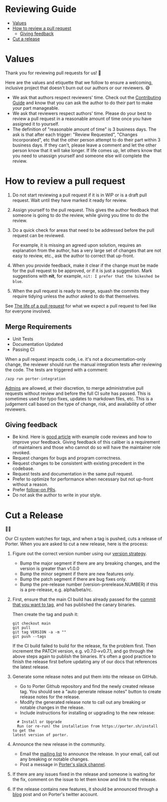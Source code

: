 # Reviewing Guide

* [Values](#values)
* [How to review a pull request](#how-to-review-a-pull-request)
  * [Giving feedback](#giving-feedback)
* [Cut a release](#cut-a-release)


# Values

Thank you for reviewing pull requests for us! 💖

Here are the values and etiquette that we follow to ensure a welcoming, inclusive
project that doesn't burn out our authors or our reviewers. 😅

* We ask that authors respect reviewers' time. Check out the
  [Contributing Guide](CONTRIBUTING.md) and know that you can ask the
  author to do their part to make _your_ part manageable.
* We ask that reviewers respect authors' time. Please do your best to review
  a pull request in a reasonable amount of time once you have assigned it to
  yourself.
* The definition of "reasonable amount of time" is 3 business days. The ask is
  that after each trigger: "Review Requested", "Changes Incorporated", etc that
  the other person attempt to do their part within 3 business days. If they
  can't, please leave a comment and let the other person know that it will take
  longer. If life comes up, let others know that you need to unassign yourself
  and someone else will complete the review.

# How to review a pull request

1. Do not start reviewing a pull request if it is in WIP or is a draft pull
   request. Wait until they have marked it ready for review.
1. Assign yourself to the pull request. This gives the author feedback that
   someone is going to do the review, while giving you time to do the review.
1. Do a quick check for areas that need to be addressed before the pull request
   can be reviewed.
   
   For example, it is missing an agreed upon solution, requires an explanation
   from the author, has a very large set of changes that are not easy to review,
   etc., ask the author to correct that up-front.
1. When you provide feedback, make it clear if the change must be made
   for the pull request to be approved, or if it is just a suggestion. Mark
   suggestions with **nit**, for example, `nit: I prefer that the bikeshed be
   blue`.
1. When the pull request is ready to merge, squash the commits they require
   tidying unless the author asked to do that themselves.

See [The life of a pull request](CONTRIBUTING.md#the-life-of-a-pull-request) for 
what we expect a pull request to feel like for everyone involved.

## Merge Requirements

* Unit Tests
* Documentation Updated
* Passing CI

When a pull request impacts code, i.e. it's not a documentation-only change,
the reviewer should run the manual integration tests after reviewing the code.
The tests are triggered with a comment:

```
/azp run porter-integration
```

[Admins][admins] are allowed, at their discretion, to merge administrative pull
requests without review and before the full CI suite has passed. This is
sometimes used for typo fixes, updates to markdown files, etc. This is a
judgement call based on the type of change, risk, and availability of other
reviewers.

## Giving feedback

* Be kind. Here is [good article][kind-reviews] with example code reviews and 
  how to improve your feedback. Giving feedback of this caliber is a requirement 
  of maintainers and those who cannot do so will have the maintainer role revoked.
* Request changes for bugs and program correctness.
* Request changes to be consistent with existing precedent in the codebase.
* Request tests and documentation in the same pull request.
* Prefer to optimize for performance when necessary but not up-front without
  a reason.
* Prefer [follow-on PRs](CONTRIBUTING.md#follow-on-pr).
* Do not ask the author to write in your style.

[kind-reviews]: https://product.voxmedia.com/2018/8/21/17549400/kindness-and-code-reviews-improving-the-way-we-give-feedback

# Cut a Release

🧀💨

Our CI system watches for tags, and when a tag is pushed, cuts a release
of Porter. When you are asked to cut a new release, here is the process:

1. Figure out the correct version number using our [version strategy].
    * Bump the major segment if there are any breaking changes, and the 
      version is greater than v1.0.0
    * Bump the minor segment if there are new features only.
    * Bump the patch segment if there are bug fixes only.
    * Bump the pre-release number (version-prerelease.NUMBER) if this is
      a pre-release, e.g. alpha/beta/rc.
1. First, ensure that the main CI build has already passed for 
    the [commit that you want to tag][commits], and has published the canary binaries. 
    
    Then create the tag and push it:

    ```
    git checkout main
    git pull
    git tag VERSION -a -m ""
    git push --tags
    ```
    If the CI build failed to build for the release, fix the problem first. Then increment the PATCH version, e.g. v0.7.0->v0.7.1, and go through the above steps again to publish the binaries. It's often a good practice to finish the release first before updating any of our docs that references the latest release.

1. Generate some release notes and put them into the release on GitHub.
   - Go to Porter Github repository and find the newly created release tag. You should see a
   "auto generate release notes" button to create release notes for the release.
   - Modify the generated release note to call out any breaking or notable changes in the release.
   - Include instructions for installing or upgrading to the new release:
    ```
      # Install or Upgrade
      Run (or re-run) the installation from https://porter.sh/install to get the
    latest version of porter.
    ```
1. Announce the new release in the community.
   - Email the [mailing list](https://porter.sh/mailing-list) to announce the release. In your email, call out any breaking or notable changes.
   - Post a message in [Porter's slack channel](https://porter.sh/community/#slack).
1. If there are any issues fixed in the release and someone is waiting for the fix, comment on the issue to let them know and link to the release.
1. If the release contains new features, it should be announced through a [blog](https://porter.sh/blog/) post and on Porter's twitter account.

[maintainers]: https://github.com/orgs/getporter/teams/maintainers
[admins]: https://github.com/orgs/getporter/teams/admins
[commits]: https://github.com/getporter/porter/commits/main
[version strategy]: https://porter.sh/project/version-strategy/
